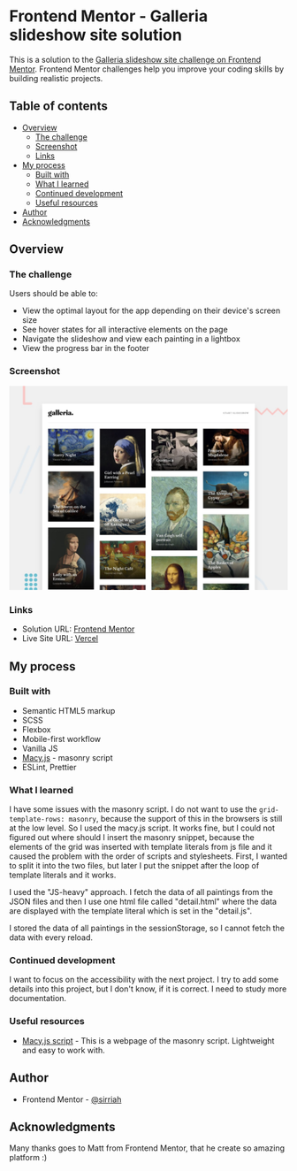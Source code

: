 # Frontend Mentor - Galleria slideshow site solution

This is a solution to the [Galleria slideshow site challenge on Frontend Mentor](https://www.frontendmentor.io/challenges/galleria-slideshow-site-tEA4pwsa6). Frontend Mentor challenges help you improve your coding skills by building realistic projects.

## Table of contents

- [Overview](#overview)
  - [The challenge](#the-challenge)
  - [Screenshot](#screenshot)
  - [Links](#links)
- [My process](#my-process)
  - [Built with](#built-with)
  - [What I learned](#what-i-learned)
  - [Continued development](#continued-development)
  - [Useful resources](#useful-resources)
- [Author](#author)
- [Acknowledgments](#acknowledgments)


## Overview

### The challenge

Users should be able to:

- View the optimal layout for the app depending on their device's screen size
- See hover states for all interactive elements on the page
- Navigate the slideshow and view each painting in a lightbox
- View the progress bar in the footer

### Screenshot

![](./screenshot.jpg)


### Links

- Solution URL: [Frontend Mentor](https://www.frontendmentor.io/solutions/galleria-slideshow-scss-js-macyjs-8VtTUvXNf)
- Live Site URL: [Vercel](https://fm-galleria-slideshow-site-sirriah.vercel.app)

## My process

### Built with

- Semantic HTML5 markup
- SCSS
- Flexbox
- Mobile-first workflow
- Vanilla JS
- [Macy.js](https://github.com/bigbite/macy.js) - masonry script
- ESLint, Prettier


### What I learned

I have some issues with the masonry script. I do not want to use the `grid-template-rows: masonry`, because the support of this in the browsers is still at the low level. So I used the macy.js script. It works fine, but I could not figured out where should I insert the masonry snippet, because the elements of the grid was inserted with template literals from js file and it caused the problem with the order of scripts and stylesheets. First, I wanted to split it into the two files, but later I put the snippet after the loop of template literals and it works.

I used the "JS-heavy" approach. I fetch the data of all paintings from the JSON files and then I use one html file called "detail.html" where the data are displayed with the template literal which is set in the "detail.js".

I stored the data of all paintings in the sessionStorage, so I cannot fetch the data with every reload.


### Continued development

I want to focus on the accessibility with the next project. I try to add some details into this project, but I don't know, if it is correct. I need to study more documentation. 


### Useful resources

- [Macy.js script](http://macyjs.com/) - This is a webpage of the masonry script. Lightweight and easy to work with.


## Author

- Frontend Mentor - [@sirriah](https://www.frontendmentor.io/profile/sirriah)

## Acknowledgments

Many thanks goes to Matt from Frontend Mentor, that he create so amazing platform :)


